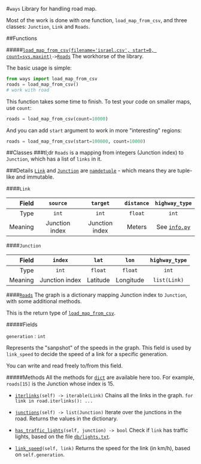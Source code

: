 #`ways`
Library for handling road map.

Most of the work is done with one function, `load_map_from_csv`, and three classes: `Junction`, `Link` and `Roads`.

##Functions

#####[`load_map_from_csv(filename='israel.csv', start=0, count=sys.maxint)`](graph.py#L74)` -> `[`Roads`](#roads)
The workhorse of the library.

The basic usage is simple:
```python
from ways import load_map_from_csv
roads = load_map_from_csv()
# work with road
```
This function takes some time to finish. To test your code on smaller maps, use `count`:
```python
roads = load_map_from_csv(count=10000)
```

And you can add `start` argument to work in more "interesting" regions:
```python
roads = load_map_from_csv(start=100000, count=10000)
```

##Classes
###tl;dr
`Roads` is a mapping from integers (Junction index) to `Junction`, which has a list of `links` in it.

###Details
[`Link`](graph.py#L12) and [`Junction`](graph.py#L12) are [`namdetuple`](https://docs.python.org/2/library/collections.html#collections.namedtuple) - which means they are tuple-like and immutable.

####`Link`

| Field | `source`       |  `target`   | `distance` | `highway_type` |
| -------:|:-------------:|:---------:|:--------:|:------------:|
| Type    | `int`        |  `int`    | `float`  | `int`        |
| Meaning |  Junction index | Junction index | Meters | See [`info.py`](info.py#L7) |

####`Junction`

| Field   | `index`       |  `lat`   | `lon` | `highway_type` |
| -------:|:-------------:|:---------:|:--------:|:------------:|
| Type    | `int`        |  `float`    | `float`  | `int`        |
| Meaning |  Junction index | Latitude | Longitude | `list(Link)` |

####[`Roads`](graph.py#L27)
The graph is a dictionary mapping Junction index to `Junction`, with some additional methods.

This is the return type of [`load_map_from_csv`](#functions).

#####Fields

`generation` : `int`

Represents the "sanpshot" of the speeds in the graph. This field is used by `link_speed` to decide the speed of a link for a specific generation.

You can write and read freely to/from this field. 

#####Methods
All the methods for [`dict`](https://docs.python.org/2/library/stdtypes.html#mapping-types-dict) are available here too. For example, `roads[15]` is the Junction whose index is 15.

* [`iterlinks`](graph.py#L56)`(self) -> iterable(Link)`
   Chains all the links in the graph. ```for link in road.iterlinks(): ...```

* [`junctions`](graph.py#L32)`(self) -> list(Junction)`
   Iterate over the junctions in the road. Returns the values in the dictionary.

* [`has_traffic_lights`](graph.py#L41)`(self, junction) -> bool`
   Check if `link` has traffic lights, based on the file [`db/lights.txt`](../db/lights.txt).

* [`link_speed`](graph.py#L46)`(self, link)`
   Returns the speed for the link (in km/h), based on  `self.generation`.

